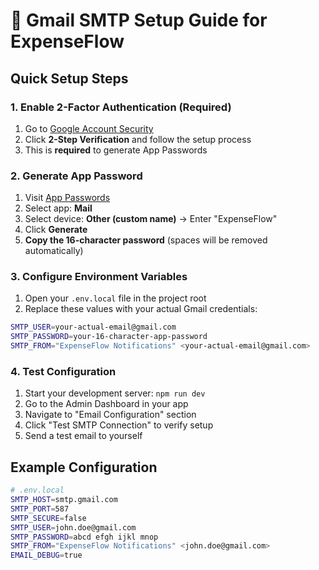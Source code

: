 # 📧 Gmail SMTP Setup Guide for ExpenseFlow

## Quick Setup Steps

### 1. Enable 2-Factor Authentication (Required)
1. Go to [Google Account Security](https://myaccount.google.com/security)
2. Click **2-Step Verification** and follow the setup process
3. This is **required** to generate App Passwords

### 2. Generate App Password
1. Visit [App Passwords](https://myaccount.google.com/apppasswords)
2. Select app: **Mail**
3. Select device: **Other (custom name)** → Enter "ExpenseFlow"
4. Click **Generate**
5. **Copy the 16-character password** (spaces will be removed automatically)

### 3. Configure Environment Variables
1. Open your `.env.local` file in the project root
2. Replace these values with your actual Gmail credentials:

```bash
SMTP_USER=your-actual-email@gmail.com
SMTP_PASSWORD=your-16-character-app-password
SMTP_FROM="ExpenseFlow Notifications" <your-actual-email@gmail.com>
```

### 4. Test Configuration
1. Start your development server: `npm run dev`
2. Go to the Admin Dashboard in your app
3. Navigate to "Email Configuration" section
4. Click "Test SMTP Connection" to verify setup
5. Send a test email to yourself

## Example Configuration

```bash
# .env.local
SMTP_HOST=smtp.gmail.com
SMTP_PORT=587
SMTP_SECURE=false
SMTP_USER=john.doe@gmail.com
SMTP_PASSWORD=abcd efgh ijkl mnop
SMTP_FROM="ExpenseFlow Notifications" <john.doe@gmail.com>
EMAIL_DEBUG=true
```
